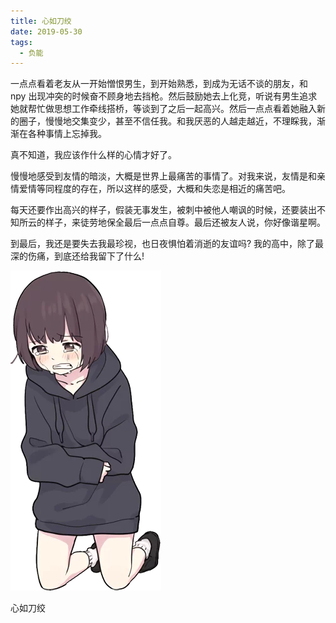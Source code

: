 ```yaml
---
title: 心如刀绞
date: 2019-05-30
tags:
  - 负能
---
```

一点点看着老友从一开始憎恨男生，到开始熟悉，到成为无话不谈的朋友，和 npy 出现冲突的时候奋不顾身地去挡枪。然后鼓励她去上化竞，听说有男生追求她就帮忙做思想工作牵线搭桥，等谈到了之后一起高兴。然后一点点看着她融入新的圈子，慢慢地交集变少，甚至不信任我。和我厌恶的人越走越近，不理睬我，渐渐在各种事情上忘掉我。

真不知道，我应该作什么样的心情才好了。

慢慢地感受到友情的暗淡，大概是世界上最痛苦的事情了。对我来说，友情是和亲情爱情等同程度的存在，所以这样的感受，大概和失恋是相近的痛苦吧。

每天还要作出高兴的样子，假装无事发生，被刺中被他人嘲讽的时候，还要装出不知所云的样子，来徒劳地保全最后一点点自尊。最后还被友人说，你好像谐星啊。

到最后，我还是要失去我最珍视，也日夜惧怕着消逝的友谊吗? 我的高中，除了最深的伤痛，到底还给我留下了什么!

![menhera_cry](/images/menhera_cry.png)

心如刀绞
